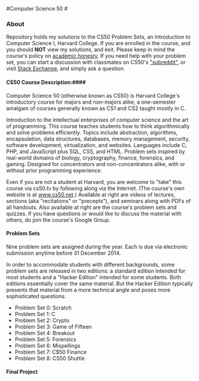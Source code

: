 #Computer Science 50 #

### About ###

Repository holds my solutions to the CS50 Problem Sets, an Introduction to Computer Science I, Harvard College. 
If you are enrolled in the course, and you should __NOT__ view my solutions, and exit. Please keep in mind the course's policy on [academic honesty]( https://x.cs50.net/2014/syllabus). If you need help with your problem set, you can start a discussion with classmates on CS50's ["subreddit"](http://www.reddit.com/r/cs50), or visit [Stack Exchange](http://cs50.stackexchange.com/), and simply ask a question. 

#### CS50 Course Description:####

Computer Science 50 (otherwise known as CS50) is Harvard College's introductory course for majors and non-majors alike, a one-semester amalgam of courses generally known as CS1 and CS2 taught mostly in C.

Introduction to the intellectual enterprises of computer science and the art of programming. This course teaches students how to think algorithmically and solve problems efficiently. Topics include abstraction, algorithms, encapsulation, data structures, databases, memory management, security, software development, virtualization, and websites. Languages include C, PHP, and JavaScript plus SQL, CSS, and HTML. Problem sets inspired by real-world domains of biology, cryptography, finance, forensics, and gaming. Designed for concentrators and non-concentrators alike, with or without prior programming experience.

Even if you are not a student at Harvard, you are welcome to "take" this course via cs50.tv by following along via the Internet. (The course's own website is at www.cs50.net.) Available at right are videos of lectures, sections (aka "recitations" or "precepts"), and seminars along with PDFs of all handouts. Also available at right are the course's problem sets and quizzes. If you have questions or would like to discuss the material with others, do join the course's Google Group.

#### Problem Sets ####

Nine problem sets are assigned during the year. Each is due via electronic submission anytime before 31 December 2014.

In order to accommodate students with different backgrounds, some problem sets are released in two editions: a standard edition intended for most students and a "Hacker Edition" intended for some students. Both editions essentially cover the same material. But the Hacker Edition typically presents that material from a more technical angle and poses more sophisticated questions. 

* Problem Set 0: Scratch
* Problem Set 1: C
* Problem Set 2: Crypto
* Problem Set 3: Game of Fifteen
* Problem Set 4: Breakout
* Problem Set 5: Forensics
* Problem Set 6: Mispellings
* Problem Set 7: C$50 Finance 
* Problem Set 8: CS50 Shuttle

#### Final Project ####
